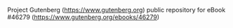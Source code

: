 Project Gutenberg (https://www.gutenberg.org) public repository for eBook #46279 (https://www.gutenberg.org/ebooks/46279)
